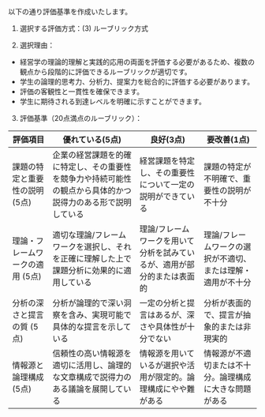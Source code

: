 以下の通り評価基準を作成いたします。

1. 選択する評価方式：(3) ルーブリック方式

2. 選択理由：
- 経営学の理論的理解と実践的応用の両面を評価する必要があるため、複数の観点から段階的に評価できるルーブリックが適切です。
- 学生の論理的思考力、分析力、提案力を総合的に評価する必要があります。
- 評価の客観性と一貫性を確保できます。
- 学生に期待される到達レベルを明確に示すことができます。

3. 評価基準（20点満点のルーブリック）：

| 評価項目 | 優れている(5点) | 良好(3点) | 要改善(1点) |
|---------|---------------|----------|-----------|
| 課題の特定と重要性の説明 (5点) | 企業の経営課題を的確に特定し、その重要性を競争力や持続可能性の観点から具体的かつ説得力のある形で説明している | 経営課題を特定し、その重要性について一定の説明ができている | 課題の特定が不明確で、重要性の説明が不十分 |
| 理論・フレームワークの適用 (5点) | 適切な理論/フレームワークを選択し、それを正確に理解した上で課題分析に効果的に適用している | 理論/フレームワークを用いて分析を試みているが、適用が部分的または表面的 | 理論/フレームワークの選択が不適切、または理解・適用が不十分 |
| 分析の深さと提言の質 (5点) | 分析が論理的で深い洞察を含み、実現可能で具体的な提言を示している | 一定の分析と提言はあるが、深さや具体性が十分でない | 分析が表面的で、提言が抽象的または非現実的 |
| 情報源と論理構成 (5点) | 信頼性の高い情報源を適切に活用し、論理的な文章構成で説得力のある議論を展開している | 情報源を用いているが選択や活用が限定的。論理構成にやや難がある | 情報源が不適切または不十分。論理構成に大きな問題がある |